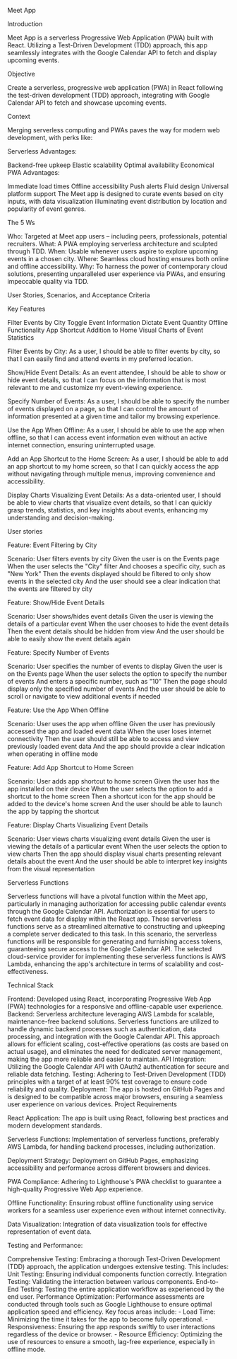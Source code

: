 Meet App

Introduction

Meet App is a serverless Progressive Web Application (PWA) built with React. Utilizing a Test-Driven Development (TDD) approach, this app seamlessly integrates with the Google Calendar API to fetch and display upcoming events.

Objective

Create a serverless, progressive web application (PWA) in React following the test-driven development (TDD) approach, integrating with Google Calendar API to fetch and showcase upcoming events.

Context

Merging serverless computing and PWAs paves the way for modern web development, with perks like:

Serverless Advantages:

Backend-free upkeep
Elastic scalability
Optimal availability
Economical
PWA Advantages:

Immediate load times
Offline accessibility
Push alerts
Fluid design
Universal platform support
The Meet app is designed to curate events based on city inputs, with data visualization illuminating event distribution by location and popularity of event genres.

The 5 Ws

Who: Targeted at Meet app users – including peers, professionals, potential recruiters.
What: A PWA employing serverless architecture and sculpted through TDD.
When: Usable whenever users aspire to explore upcoming events in a chosen city.
Where: Seamless cloud hosting ensures both online and offline accessibility.
Why: To harness the power of contemporary cloud solutions, presenting unparalleled user experience via PWAs, and ensuring impeccable quality via TDD.

User Stories, Scenarios, and Acceptance Criteria

Key Features

Filter Events by City
Toggle Event Information
Dictate Event Quantity
Offline Functionality
App Shortcut Addition to Home
Visual Charts of Event Statistics

Filter Events by City:
As a user, I should be able to filter events by city, so that I can easily find and attend events in my preferred location.

Show/Hide Event Details:
As an event attendee, I should be able to show or hide event details, so that I can focus on the information that is most relevant to me and customize my event-viewing experience.

Specify Number of Events:
As a user, I should be able to specify the number of events displayed on a page, so that I can control the amount of information presented at a given time and tailor my browsing experience.

Use the App When Offline:
As a user, I should be able to use the app when offline, so that I can access event information even without an active internet connection, ensuring uninterrupted usage.

Add an App Shortcut to the Home Screen:
As a user, I should be able to add an app shortcut to my home screen, so that I can quickly access the app without navigating through multiple menus, improving convenience and accessibility.

Display Charts Visualizing Event Details:
As a data-oriented user, I should be able to view charts that visualize event details, so that I can quickly grasp trends, statistics, and key insights about events, enhancing my understanding and decision-making.

User stories

Feature: Event Filtering by City

  Scenario: User filters events by city
    Given the user is on the Events page
    When the user selects the "City" filter
    And chooses a specific city, such as "New York"
    Then the events displayed should be filtered to only show events in the selected city
    And the user should see a clear indication that the events are filtered by city

Feature: Show/Hide Event Details

  Scenario: User shows/hides event details
    Given the user is viewing the details of a particular event
    When the user chooses to hide the event details
    Then the event details should be hidden from view
    And the user should be able to easily show the event details again

Feature: Specify Number of Events

  Scenario: User specifies the number of events to display
    Given the user is on the Events page
    When the user selects the option to specify the number of events
    And enters a specific number, such as "10"
    Then the page should display only the specified number of events
    And the user should be able to scroll or navigate to view additional events if needed

Feature: Use the App When Offline

  Scenario: User uses the app when offline
    Given the user has previously accessed the app and loaded event data
    When the user loses internet connectivity
    Then the user should still be able to access and view previously loaded event data
    And the app should provide a clear indication when operating in offline mode

Feature: Add App Shortcut to Home Screen

  Scenario: User adds app shortcut to home screen
    Given the user has the app installed on their device
    When the user selects the option to add a shortcut to the home screen
    Then a shortcut icon for the app should be added to the device's home screen
    And the user should be able to launch the app by tapping the shortcut

Feature: Display Charts Visualizing Event Details

  Scenario: User views charts visualizing event details
    Given the user is viewing the details of a particular event
    When the user selects the option to view charts
    Then the app should display visual charts presenting relevant details about the event
    And the user should be able to interpret key insights from the visual representation

Serverless Functions

Serverless functions will have a pivotal function within the Meet app, particularly in managing authorization for accessing public calendar events through the Google Calendar API. Authorization is essential for users to fetch event data for display within the React app. These serverless functions serve as a streamlined alternative to constructing and upkeeping a complete server dedicated to this task. In this scenario, the serverless functions will be responsible for generating and furnishing access tokens, guaranteeing secure access to the Google Calendar API. The selected cloud-service provider for implementing these serverless functions is AWS Lambda, enhancing the app's architecture in terms of scalability and cost-effectiveness.

Technical Stack

Frontend: Developed using React, incorporating Progressive Web App (PWA) technologies for a responsive and offline-capable user experience.
Backend: Serverless architecture leveraging AWS Lambda for scalable, maintenance-free backend solutions. Serverless functions are utilized to handle dynamic backend processes such as authentication, data processing, and integration with the Google Calendar API. This approach allows for efficient scaling, cost-effective operations (as costs are based on actual usage), and eliminates the need for dedicated server management, making the app more reliable and easier to maintain.
API Integration: Utilizing the Google Calendar API with OAuth2 authentication for secure and reliable data fetching.
Testing: Adhering to Test-Driven Development (TDD) principles with a target of at least 90% test coverage to ensure code reliability and quality.
Deployment: The app is hosted on GitHub Pages and is designed to be compatible across major browsers, ensuring a seamless user experience on various devices.
Project Requirements

React Application: The app is built using React, following best practices and modern development standards.

Serverless Functions: Implementation of serverless functions, preferably AWS Lambda, for handling backend processes, including authorization.

Deployment Strategy: Deployment on GitHub Pages, emphasizing accessibility and performance across different browsers and devices.

PWA Compliance: Adhering to Lighthouse's PWA checklist to guarantee a high-quality Progressive Web App experience.

Offline Functionality: Ensuring robust offline functionality using service workers for a seamless user experience even without internet connectivity.

Data Visualization: Integration of data visualization tools for effective representation of event data.

Testing and Performance:

Comprehensive Testing: Embracing a thorough Test-Driven Development (TDD) approach, the application undergoes extensive testing. This includes:
Unit Testing: Ensuring individual components function correctly.
Integration Testing: Validating the interaction between various components.
End-to-End Testing: Testing the entire application workflow as experienced by the end user.
Performance Optimization: Performance assessments are conducted through tools such as Google Lighthouse to ensure optimal application speed and efficiency. Key focus areas include: - Load Time: Minimizing the time it takes for the app to become fully operational. - Responsiveness: Ensuring the app responds swiftly to user interactions regardless of the device or browser. - Resource Efficiency: Optimizing the use of resources to ensure a smooth, lag-free experience, especially in offline mode.